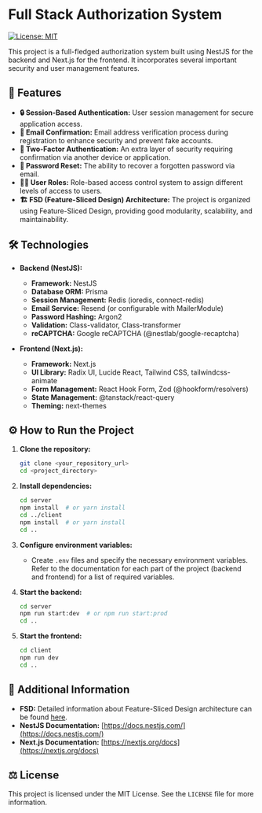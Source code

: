 # Full Stack Authorization System

[![License: MIT](https://img.shields.io/badge/License-MIT-yellow.svg)](https://opensource.org/licenses/MIT)

This project is a full-fledged authorization system built using NestJS for the backend and Next.js for the frontend. It incorporates several important security and user management features.

## 🚀 Features

*   **🔒 Session-Based Authentication:** User session management for secure application access.
*   **📧 Email Confirmation:** Email address verification process during registration to enhance security and prevent fake accounts.
*   **🔐 Two-Factor Authentication:** An extra layer of security requiring confirmation via another device or application.
*   **🔄 Password Reset:** The ability to recover a forgotten password via email.
*   **🧑‍💼 User Roles:** Role-based access control system to assign different levels of access to users.
*   **🏗️ FSD (Feature-Sliced Design) Architecture:** The project is organized using Feature-Sliced Design, providing good modularity, scalability, and maintainability.

## 🛠️ Technologies

*   **Backend (NestJS):**
    *   **Framework:** NestJS
    *   **Database ORM:** Prisma
    *   **Session Management:** Redis (ioredis, connect-redis)
    *   **Email Service:** Resend (or configurable with MailerModule)
    *   **Password Hashing:** Argon2
    *   **Validation:** Class-validator, Class-transformer
    *   **reCAPTCHA:** Google reCAPTCHA (@nestlab/google-recaptcha)

*   **Frontend (Next.js):**
    *   **Framework:** Next.js
    *   **UI Library:** Radix UI, Lucide React, Tailwind CSS, tailwindcss-animate
    *   **Form Management:** React Hook Form, Zod (@hookform/resolvers)
    *   **State Management:** @tanstack/react-query
    *   **Theming:** next-themes

## ⚙️ How to Run the Project

1.  **Clone the repository:**

    ```bash
    git clone <your_repository_url>
    cd <project_directory>
    ```

2.  **Install dependencies:**

    ```bash
    cd server
    npm install  # or yarn install
    cd ../client
    npm install  # or yarn install
    cd ..
    ```

3.  **Configure environment variables:**

    *   Create `.env` files and specify the necessary environment variables. Refer to the documentation for each part of the project (backend and frontend) for a list of required variables.

4.  **Start the backend:**

    ```bash
    cd server
    npm run start:dev  # or npm run start:prod
    cd ..
    ```

5.  **Start the frontend:**

    ```bash
    cd client
    npm run dev
    cd ..
    ```

## 📝 Additional Information

*   **FSD:**  Detailed information about Feature-Sliced Design architecture can be found [here](https://feature-sliced.design/).
*   **NestJS Documentation:** [https://docs.nestjs.com/](https://docs.nestjs.com/)
*   **Next.js Documentation:** [https://nextjs.org/docs](https://nextjs.org/docs)

## ⚖️ License

This project is licensed under the MIT License. See the `LICENSE` file for more information.
